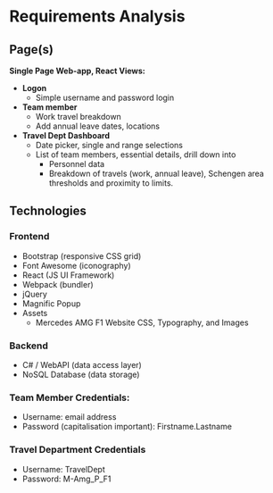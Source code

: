 # Requirements Analysis

## Page(s)

**Single Page Web-app, React Views:**
- **Logon**
    - Simple username and password login
- **Team member**
    - Work travel breakdown
    - Add annual leave dates, locations
- **Travel Dept Dashboard**
    - Date picker, single and range selections
    - List of team members, essential details, drill down into
        - Personnel data
        - Breakdown of travels (work, annual leave), Schengen area thresholds and proximity to limits.


## Technologies

### Frontend
- Bootstrap (responsive CSS grid)
- Font Awesome (iconography)
- React (JS UI Framework)
- Webpack (bundler)
- jQuery
- Magnific Popup 
- Assets
    - Mercedes AMG F1 Website CSS, Typography, and Images

### Backend
- C# / WebAPI (data access layer)
- NoSQL Database (data storage)



### Team Member Credentials:
- Username: email address
- Password (capitalisation important): Firstname.Lastname

### Travel Department Credentials
- Username: TravelDept
- Password: M-Amg_P_F1


